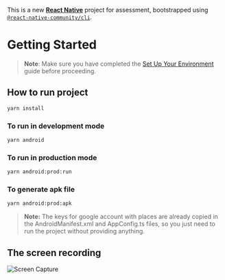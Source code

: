 This is a new [**React Native**](https://reactnative.dev) project for assessment, bootstrapped using [`@react-native-community/cli`](https://github.com/react-native-community/cli).

# Getting Started

> **Note**: Make sure you have completed the [Set Up Your Environment](https://reactnative.dev/docs/set-up-your-environment) guide before proceeding.

## How to run project


```sh
yarn install
```

### To run in development mode
```sh
yarn android
```

### To run in production mode
```sh
yarn android:prod:run
```

### To generate apk file
```sh
yarn android:prod:apk
```

> **Note:** The keys for google account with places are already copied in the AndroidManifest.xml and AppConfig.ts files, so you just need to run the project without providing anything.


## The screen recording
![Screen Capture](./screen_recording.gif)